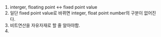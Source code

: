 1. interger, floating point <-> fixed point value
1. 일단 fixed point value로 바뀌면 integer, float point number의 구분이 없어진다.
2. 비트연산을 자유자재로 할 줄 알아야함.
3. 